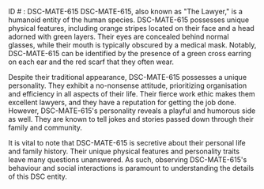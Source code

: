 ID # : DSC-MATE-615
DSC-MATE-615, also known as "The Lawyer," is a humanoid entity of the human species. DSC-MATE-615 possesses unique physical features, including orange stripes located on their face and a head adorned with green layers. Their eyes are concealed behind normal glasses, while their mouth is typically obscured by a medical mask. Notably, DSC-MATE-615 can be identified by the presence of a green cross earring on each ear and the red scarf that they often wear.

Despite their traditional appearance, DSC-MATE-615 possesses a unique personality. They exhibit a no-nonsense attitude, prioritizing organisation and efficiency in all aspects of their life. Their fierce work ethic makes them excellent lawyers, and they have a reputation for getting the job done. However, DSC-MATE-615's personality reveals a playful and humorous side as well. They are known to tell jokes and stories passed down through their family and community.

It is vital to note that DSC-MATE-615 is secretive about their personal life and family history. Their unique physical features and personality traits leave many questions unanswered. As such, observing DSC-MATE-615's behaviour and social interactions is paramount to understanding the details of this DSC entity.